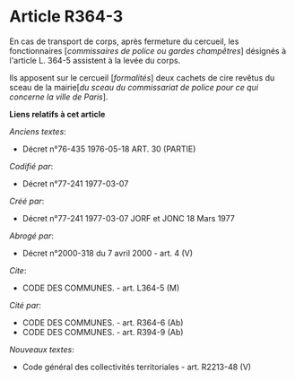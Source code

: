 # Article R364-3

En cas de transport de corps, après fermeture du cercueil, les fonctionnaires [*commissaires de police ou gardes champêtres*]
désignés à l'article L. 364-5 assistent à la levée du corps.

Ils apposent sur le cercueil [*formalités*] deux cachets de cire revêtus du sceau de la mairie[*du sceau du commissariat de
police pour ce qui concerne la ville de Paris*].

**Liens relatifs à cet article**

_Anciens textes_:

  - Décret n°76-435 1976-05-18 ART. 30 (PARTIE)

_Codifié par_:

  - Décret n°77-241 1977-03-07

_Créé par_:

  - Décret n°77-241 1977-03-07 JORF et JONC 18 Mars 1977

_Abrogé par_:

  - Décret n°2000-318 du 7 avril 2000 - art. 4 (V)

_Cite_:

  - CODE DES COMMUNES. - art. L364-5 (M)

_Cité par_:

  - CODE DES COMMUNES. - art. R364-6 (Ab)
  - CODE DES COMMUNES. - art. R394-9 (Ab)

_Nouveaux textes_:

  - Code général des collectivités territoriales - art. R2213-48 (V)

